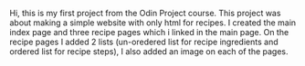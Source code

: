 Hi, this is my first project from the Odin Project course. This project was about making a simple website with only html for recipes. I created the main index page and three recipe pages which i linked in the main page. On the recipe pages I added 2 lists (un-oredered list for recipe ingredients and ordered list for recipe steps), I also added an image on each of the pages.
